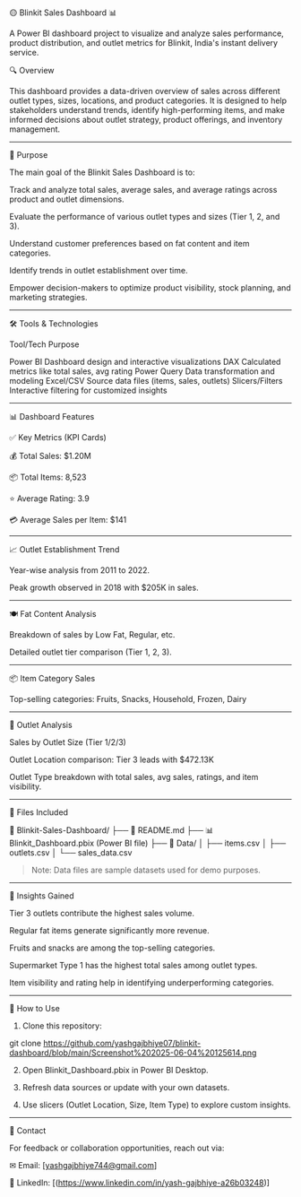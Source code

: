 🟡 Blinkit Sales Dashboard 📊

A Power BI dashboard project to visualize and analyze sales performance, product distribution, and outlet metrics for Blinkit, India's instant delivery service.

🔍 Overview

This dashboard provides a data-driven overview of sales across different outlet types, sizes, locations, and product categories. It is designed to help stakeholders understand trends, identify high-performing items, and make informed decisions about outlet strategy, product offerings, and inventory management.


---

🎯 Purpose

The main goal of the Blinkit Sales Dashboard is to:

Track and analyze total sales, average sales, and average ratings across product and outlet dimensions.

Evaluate the performance of various outlet types and sizes (Tier 1, 2, and 3).

Understand customer preferences based on fat content and item categories.

Identify trends in outlet establishment over time.

Empower decision-makers to optimize product visibility, stock planning, and marketing strategies.



---

🛠 Tools & Technologies

Tool/Tech	Purpose

Power BI	Dashboard design and interactive visualizations
DAX	Calculated metrics like total sales, avg rating
Power Query	Data transformation and modeling
Excel/CSV	Source data files (items, sales, outlets)
Slicers/Filters	Interactive filtering for customized insights



---

📊 Dashboard Features

✅ Key Metrics (KPI Cards)

💰 Total Sales: $1.20M

📦 Total Items: 8,523

⭐ Average Rating: 3.9

💳 Average Sales per Item: $141



---

📈 Outlet Establishment Trend

Year-wise analysis from 2011 to 2022.

Peak growth observed in 2018 with $205K in sales.



---

🍽 Fat Content Analysis

Breakdown of sales by Low Fat, Regular, etc.

Detailed outlet tier comparison (Tier 1, 2, 3).



---

📦 Item Category Sales

Top-selling categories:
Fruits, Snacks, Household, Frozen, Dairy



---

🏬 Outlet Analysis

Sales by Outlet Size (Tier 1/2/3)

Outlet Location comparison: Tier 3 leads with $472.13K

Outlet Type breakdown with total sales, avg sales, ratings, and item visibility.



---

📁 Files Included

📁 Blinkit-Sales-Dashboard/
├── 📄 README.md
├── 📊 Blinkit_Dashboard.pbix (Power BI file)
├── 📂 Data/
│   ├── items.csv
│   ├── outlets.csv
│   └── sales_data.csv

> Note: Data files are sample datasets used for demo purposes.




---

🧠 Insights Gained

Tier 3 outlets contribute the highest sales volume.

Regular fat items generate significantly more revenue.

Fruits and snacks are among the top-selling categories.

Supermarket Type 1 has the highest total sales among outlet types.

Item visibility and rating help in identifying underperforming categories.



---

📌 How to Use

1. Clone this repository:

git clone  https://github.com/yashgajbhiye07/blinkit-dashboard/blob/main/Screenshot%202025-06-04%20125614.png


2. Open Blinkit_Dashboard.pbix in Power BI Desktop.


3. Refresh data sources or update with your own datasets.


4. Use slicers (Outlet Location, Size, Item Type) to explore custom insights.




---

📧 Contact

For feedback or collaboration opportunities, reach out via:

✉ Email: [yashgajbhiye744@gmail.com]

💼 LinkedIn: [(https://www.linkedin.com/in/yash-gajbhiye-a26b03248)]

